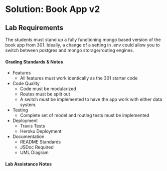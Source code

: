# Solution: Book App v2

## Lab Requirements
The students must stand up a fully functioning mongo based version of the book app from 301. Ideally, a change of a setting in .env could allow you to switch between postgres and mongo storage/routing engines.

#### Grading Standards & Notes
  * Features
    * All features must work identically as the 301 starter code 
  * Code Quality
    * Code must be modularized
    * Routes must be split out
    * A switch must be implemented to have the app work with either data system.
  * Testing
    * Complete set of model and routing tests must be implemented
  * Deployment
    * Travis Tests
    * Heroku Deployment
  * Documentation
    * README Standards 
    * JSDoc Required
    * UML Diagram
    
#### Lab Assistance Notes
